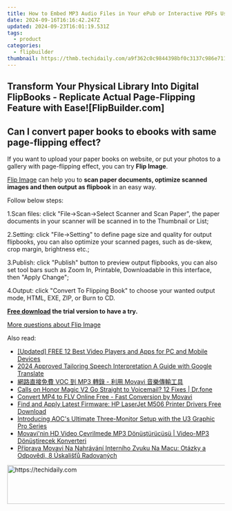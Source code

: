 ```yaml
---
title: How to Embed MP3 Audio Files in Your ePub or Interactive PDFs Using FlipBuilder
date: 2024-09-16T16:16:42.247Z
updated: 2024-09-23T16:01:19.531Z
tags:
  - product
categories:
  - flipbuilder
thumbnail: https://thmb.techidaily.com/a9f362c0c9844398bf0c3137c986e711e55f9d9899cc82e5e90b9af515ed9d20.jpg
---
```


## Transform Your Physical Library Into Digital FlipBooks - Replicate Actual Page-Flipping Feature with Ease![FlipBuilder.com]

## Can I convert paper books to ebooks with same page-flipping effect?

If you want to upload your paper books on website, or put your photos to a gallery with page-flipping effect, you can try **Flip Image**. 

[Flip Image](https://tools.techidaily.com/flipbuilder/products/) can help you to **scan paper documents, optimize scanned images and then output as flipbook** in an easy way.

Follow below steps:

1.Scan files: click "File->Scan->Select Scanner and Scan Paper", the paper documents in your scanner will be scanned in to the Thumbnail or List;

2.Setting: click "File->Setting" to define page size and quality for output flipbooks, you can also optimize your scanned pages, such as de-skew, crop margin, brightness etc.;

3.Publish: click "Publish" button to preview output flipbooks, you can also set tool bars such as Zoom In, Printable, Downloadable in this interface, then "Apply Change";

4.Output: click "Convert To Flipping Book" to choose your wanted output mode, HTML, EXE, ZIP, or Burn to CD.

**[Free download](https://tools.techidaily.com/flipbuilder/products/) the trial version to have a try.** 

[More questions about Flip Image](https://tools.techidaily.com/flipbuilder/products/)

<ins class="adsbygoogle"
     style="display:block"
     data-ad-format="autorelaxed"
     data-ad-client="ca-pub-7571918770474297"
     data-ad-slot="1223367746"></ins>

<ins class="adsbygoogle"
     style="display:block"
     data-ad-client="ca-pub-7571918770474297"
     data-ad-slot="8358498916"
     data-ad-format="auto"
     data-full-width-responsive="true"></ins>

<span class="atpl-alsoreadstyle">Also read:</span>
<div><ul>
<li><a href="https://some-knowledge.techidaily.com/updated-free-12-best-video-players-and-apps-for-pc-and-mobile-devices/"><u>[Updated] FREE 12 Best Video Players and Apps for PC and Mobile Devices</u></a></li>
<li><a href="https://screen-sharing-recording.techidaily.com/2024-approved-tailoring-speech-interpretation-a-guide-with-google-translate/"><u>2024 Approved Tailoring Speech Interpretation A Guide with Google Translate</u></a></li>
<li><a href="https://win-reviews.techidaily.com/voc-mp3-movavi/"><u>網路直接免費 VOC 到 MP3 轉錄 - 利用 Movavi 音樂傳輸工具</u></a></li>
<li><a href="https://howto.techidaily.com/calls-on-honor-magic-v2-go-straight-to-voicemail-12-fixes-drfone-by-drfone-fix-android-problems-fix-android-problems/"><u>Calls on Honor Magic V2 Go Straight to Voicemail? 12 Fixes | Dr.fone</u></a></li>
<li><a href="https://win-reviews.techidaily.com/convert-mp4-to-flv-online-free-fast-conversion-by-movavi/"><u>Convert MP4 to FLV Online Free - Fast Conversion by Movavi</u></a></li>
<li><a href="https://win-dash.techidaily.com/find-and-apply-latest-firmware-hp-laserjet-m506-printer-drivers-free-download/"><u>Find and Apply Latest Firmware: HP LaserJet M506 Printer Drivers Free Download</u></a></li>
<li><a href="https://hardware-reviews.techidaily.com/introducing-aocs-ultimate-three-monitor-setup-with-the-u3-graphic-pro-series/"><u>Introducing AOC's Ultimate Three-Monitor Setup with the U3 Graphic Pro Series</u></a></li>
<li><a href="https://win-reviews.techidaily.com/movavinin-hd-video-cevrilmede-mp3-donusturucusu-video-mp3-donustirecek-konverteri/"><u>Movavi'nin HD Video Çevrilmede MP3 Dönüştürücüsü | Video-MP3 Dönüştirecek Konverteri</u></a></li>
<li><a href="https://win-reviews.techidaily.com/priprava-movavi-na-nahravani-interniho-zvuku-na-macu-otazky-a-odpovedi-8-uskalistu-radovanych/"><u>Příprava Movavi Na Nahrávání Interního Zvuku Na Macu: Otázky a Odpovědi, 8 Úskališťů Radovaných</u></a></li>
</ul></div>

<!-- affiliate ads begin -->
<a href="https://ephamedtechinc.pxf.io/c/5597632/2137214/26400" target="_top" id="2137214">
  <img src="//a.impactradius-go.com/display-ad/26400-2137214" border="0" alt="https://techidaily.com" width="728" height="90"/>
</a>
<img height="0" width="0" src="https://ephamedtechinc.pxf.io/i/5597632/2137214/26400" style="position:absolute;visibility:hidden;" border="0" />
<!-- affiliate ads end -->

